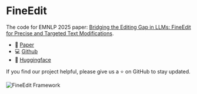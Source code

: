 # FineEdit
The code for EMNLP 2025 paper: [Bridging the Editing Gap in LLMs: FineEdit for Precise and Targeted Text Modifications](https://arxiv.org/abs/2502.13358).

- 📄 [Paper]([https://example.com](https://arxiv.org/abs/2502.13358))  
- 💻 [Github]([https://example.com](https://github.com/StuRinDQB/FineEdit))  
- 🤗 [Huggingface](https://example.com)  

If you find our project helpful, please give us a ⭐ on GitHub to stay updated.

![FineEdit Framework](https://github.com/user-attachments/assets/dde2c4d6-60be-4cbe-90b2-b3764f67410a)

